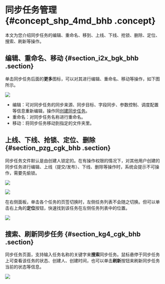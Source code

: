 # 同步任务管理 {#concept_shp_4md_bhb .concept}

本文为您介绍同步任务的编辑、重命名、移到、上线、下线、抢锁、删除、定位、搜索、刷新等操作。

## 编辑、重命名、移动 {#section_i2x_bgk_bhb .section}

单击同步任务后面的**更多**图标，可以对其进行编辑、重命名、移动等操作，如下图所示。

![](http://static-aliyun-doc.oss-cn-hangzhou.aliyuncs.com/assets/img/136304/155736912640617_zh-CN.png)

-   编辑：可对同步任务的同步来源、同步目标、字段同步、参数控制、调度配置等信息重新编辑，操作同[创建同步任务](cn.zh-CN/用户指南/数据引入/同步任务/创建同步任务.md#)。
-   重命名：对同步任务名称进行重命名。
-   移动：将同步任务移动到指定的文件夹里。

## 上线、下线、抢锁、定位、删除 {#section_pzg_cgk_bhb .section}

同步任务文件默认是由创建人锁定的。在有操作权限的情况下，对其他用户创建的同步任务进行编辑、上线（提交/发布）、下线、删除等操作时，系统会提示不可操作，需要先偷锁。

![](http://static-aliyun-doc.oss-cn-hangzhou.aliyuncs.com/assets/img/136304/155736912640631_zh-CN.png)

![](http://static-aliyun-doc.oss-cn-hangzhou.aliyuncs.com/assets/img/136304/155736912640633_zh-CN.png)

在右侧面板，单击各个任务的页签切换时，左侧任务列表不会随之切换。但可以单击右上角的**定位**按钮，快速找到该任务在左侧任务列表中的位置。

![](http://static-aliyun-doc.oss-cn-hangzhou.aliyuncs.com/assets/img/136304/155736912740778_zh-CN.png)

## 搜索、刷新同步任务 {#section_kg4_cgk_bhb .section}

同步任务页面，支持输入任务名称的关键字来**搜索**同步任务。鼠标悬停于同步任务上可查看该任务的状态、创建人、创建时间，也可以单击**刷新**按钮来刷新同步任务当前的状态等信息。

![](http://static-aliyun-doc.oss-cn-hangzhou.aliyuncs.com/assets/img/136304/155736912740638_zh-CN.png)


